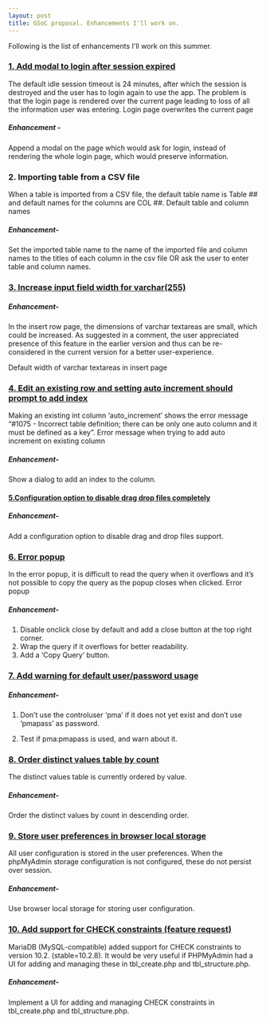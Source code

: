 ```yaml
---
layout: post
title: GSoC proposal. Enhancements I'll work on.
---
```


Following is the list of enhancements I'll work on this summer.
### [1. ​Add modal to login after session expired](https://github.com/phpmyadmin/phpmyadmin/issues/13654)

The default idle session timeout is 24 minutes, after which the session is destroyed and
the user has to login again to use the app. The problem is that the login page is
rendered over the current page leading to loss of all the information user was entering.
Login page overwrites the current page


##### Enhancement -

Append a modal on the page which would ask for login, instead of rendering the
whole login page, which would preserve information.

### 2. Importing table from a CSV file

When a table is imported from a CSV file, the default table name is Table ## and default
names for the columns are COL ##.
Default table and column names

##### Enhancement-

Set the imported table name to the name of the imported file and column names
to the titles of each column in the csv file OR ask the user to enter table and column
names.

### [3. ​Increase input field width for varchar(255)](https://github.com/phpmyadmin/phpmyadmin/issues/13627)

##### Enhancement-

In the insert row page, the dimensions of varchar textareas are small, which
could be increased. As suggested in a ​comment​, the user appreciated presence of this
feature in the earlier version and thus can be re-considered in the current version for a
better user-experience.



Default width of varchar textareas in insert page

### [4. ​Edit an existing row and setting auto increment should prompt to add index](https://github.com/phpmyadmin/phpmyadmin/issues/13235)

Making an existing int column ‘auto_increment’ shows the error message “#1075 -
Incorrect table definition; there can be only one auto column and it must be defined as a
key”.
Error message when trying to add auto increment on existing column


##### Enhancement-


Show a dialog to add an index to the column.

#### [5. ​Configuration option to disable drag drop files completely](https://github.com/phpmyadmin/phpmyadmin/issues/13155)

##### Enhancement-


Add a configuration option to disable drag and drop files support.

### [6.​ ​Error popup](https://github.com/phpmyadmin/phpmyadmin/issues/13023)

In the error popup, it is difficult to read the query when it overflows and it’s not possible
to copy the query as the popup closes when clicked.
Error popup

##### Enhancement-

1. Disable onclick close by default and add a close button at the top right corner.
2. Wrap the query if it overflows for better readability.
3. Add a ‘Copy Query’ button.


### [7.​ ​Add warning for default user/password usage](https://github.com/phpmyadmin/phpmyadmin/issues/12603)

##### Enhancement-

1. Don’t use the controluser ‘pma’ if it does not yet exist and don’t use ‘pmapass’ as
    password.

2. Test if pma:pmapass is used, and warn about it.

### [8. ​Order distinct values table by count](https://github.com/phpmyadmin/phpmyadmin/issues/13750)

The distinct values table is currently ordered by value.

##### Enhancement-


Order the distinct values by count in descending order.

### [9. ​Store user preferences in browser local storage](https://github.com/phpmyadmin/phpmyadmin/issues/13843)


All user configuration is stored in the user preferences. When the phpMyAdmin storage
configuration is not configured, these do not persist over session.

##### Enhancement-


Use browser local storage for storing user configuration.

### [10. ​Add support for CHECK constraints (feature request)](https://github.com/phpmyadmin/phpmyadmin/issues/13592)


MariaDB (MySQL-compatible) added support for CHECK constraints to version 10.2.
(stable=10.2.8). It would be very useful if PHPMyAdmin had a UI for adding and
managing these in tbl_create.php and tbl_structure.php.

##### Enhancement-


Implement a UI for adding and managing CHECK constraints in tbl_create.php
and tbl_structure.php.
